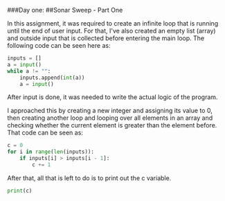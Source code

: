 ###Day one:
##Sonar Sweep - Part One


In this assignment, it was required to create an infinite loop that is running until the end of user input.
For that, I've also created an empty list (array) and outside input that is collected before entering the main loop.
The following code can be seen here as:
```python
inputs = []
a = input()
while a != "":
    inputs.append(int(a))
    a = input()
```
After input is done, it was needed to write the actual logic of the program. 

I approached this by creating a new integer and assigning its value to 0, then creating another loop and looping over all elements in an array and checking whether the current
element is greater than the element before. That code can be seen as:
```python
c = 0
for i in range(len(inputs)):
    if inputs[i] > inputs[i - 1]:
        c += 1
```
After that, all that is left to do is to print out the c variable.
```python
print(c)
```
